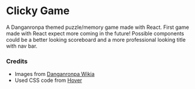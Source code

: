 # Clicky Game

A Danganronpa themed puzzle/memory game made with React. First game made with React expect more coming in the future! Possible components could be a better looking scoreboard and a more professional looking title with nav bar.

### Credits

* Images from [Danganronpa Wikia](http://danganronpa.wikia.com/wiki/)
* Used CSS code from [Hover](https://github.com/IanLunn/Hover)
